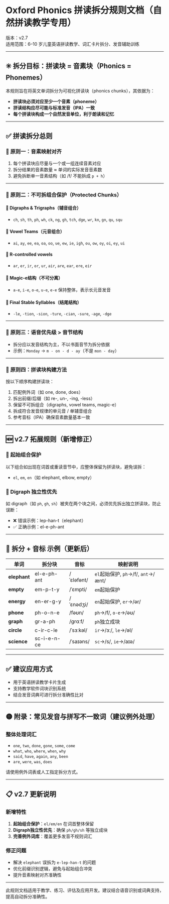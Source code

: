 # Oxford Phonics 拼读拆分规则文档（自然拼读教学专用）

版本：v2.7  
适用范围：6–10 岁儿童英语拼读教学、词汇卡片拆分、发音辅助训练

---

## ✳️ 拆分目标：拼读块 = 音素块（Phonics = Phonemes）

本规则旨在将英文单词拆分为可视化拼读块（phonics chunks），其依据为：
- **拼读块必须对应至少一个音素（phoneme）**
- **拼读结构应尽可能与标准发音（IPA）一致**
- **每个拼读块构成一个自然发音单位，利于朗读和记忆**

---

## ✅ 拼读拆分总则

### 🔹 原则一：音素映射对齐
1. 每个拼读块应尽量与一个或一组连续音素对应
2. 拆分结果的音素数量 ≈ 单词的实际发音音素数
3. 避免拆断单一音素结构（如 /f/ 不能拆成 `p + h`）

---

### 🔹 原则二：不可拆组合保护（Protected Chunks）

#### 🔸 Digraphs & Trigraphs（辅音组合）
- `ch`, `sh`, `th`, `ph`, `wh`, `ck`, `ng`, `gh`, `tch`, `dge`, `wr`, `kn`, `gn`, `qu`, `squ`

#### 🔸 Vowel Teams（元音组合）
- `ai`, `ay`, `ee`, `ea`, `oa`, `oo`, `ue`, `ew`, `ie`, `igh`, `ou`, `ow`, `oy`, `oi`, `ey`, `ui`

#### 🔸 R-controlled vowels
- `ar`, `er`, `ir`, `or`, `ur`, `air`, `are`, `ear`, `ere`, `eir`

#### 🔸 Magic-e结构（不可分离）
- `a-e`, `i-e`, `o-e`, `u-e`, `e-e` 保持整体，表示长元音发音

#### 🔸 Final Stable Syllables（结尾结构）
- `-le`, `-tion`, `-sion`, `-ture`, `-cian`, `-sure`, `-age`, `-dge`

---

### 🔹 原则三：语音优先级 > 音节结构

- 拆分应以发音结构为主，不以书面音节为拆分依据
- 示例：`Monday` → `m - on - d - ay`（不是 `mon - day`）

---

### 🔹 原则四：拼读块构建方法

按以下顺序构建拼读块：
1. 匹配例外词（如 one, done, does）
2. 拆出前缀/后缀（如 re-, un-, -ing, -less）
3. 保留不可拆组合（digraphs, vowel teams, magic-e）
4. 拆成符合发音规律的单元音 / 单辅音组合
5. 参考音标（IPA）确保音素数量基本一致

---

## 🆕 v2.7 拓展规则（新增修正）

### 🔸 起始组合保护
以下组合如出现在词首或重读音节中，应整体保留为拼读块，避免误拆：
- `el`, `em`, `en`（如 elephant, elbow, empty）

### 🔸 Digraph 独立性优先
如 digraph（如 `ph`, `gh`, `sh`）被夹在两个块之间，必须优先拆出独立拼读块，防止误断：
- ❌ 错误示例：lep-han-t（elephant）
- ✅ 正确示例：el-e-ph-ant

---

## 🧠 拆分 + 音标 示例（更新后）

| 单词       | 拆分块           | 音标         | 映射说明                    |
|------------|------------------|--------------|-----------------------------|
| **elephant**| el-e-ph-ant      | /ˈɛləfənt/   | `el`起始保护, `ph`→/f/, `ant`→/ænt/ |
| **empty**   | em-p-t-y         | /ˈɛmpti/     | `em`起始保护               |
| **energy**  | en-er-g-y        | /ˈɛnədʒi/    | `en`起始保护, `er`→/ər/     |
| **phone**   | ph-o-n-e         | /fəʊn/       | `ph`→/f/, `o-e`→/əʊ/        |
| **graph**   | gr-a-ph          | /grɑːf/      | `ph`独立成块               |
| **circle**  | c-ir-c-le        | /ˈsɜːkəl/     | `ir`→/ɜː/, `le`→/əl/        |
| **science** | sc-i-e-n-ce      | /ˈsaɪəns/     | `sc`→/s/, `ie`→/aɪə/        |

---

## ✅ 建议应用方式

- 用于英语拼读教学卡片生成
- 支持教学软件词块识别系统
- 结合发音词典可进行拆分准确性比对

---

## 🟡 附录：常见发音与拼写不一致词（建议例外处理）

### 整体处理词汇
- `one`, `two`, `done`, `gone`, `some`, `come`
- `what`, `who`, `where`, `when`, `why`
- `said`, `have`, `again`, `any`, `been`
- `are`, `were`, `was`, `does`

请使用例外词表或人工指定拆分方式。

---

## 📋 v2.7 更新说明

### 新增特性
1. **起始组合保护**：`el/em/en` 在词首整体保留
2. **Digraph独立性优先**：确保 `ph/gh/sh` 等独立成块
3. **完善例外词库**：覆盖更多发音不规则词汇

### 修正问题
- 解决 `elephant` 误拆为 `e-lep-han-t` 的问题
- 优化前缀识别逻辑，避免与起始组合冲突
- 提升音素映射对齐准确性

---

此规则文档适用于教学、练习、评估及应用开发。建议结合语音识别或词典支持，提高自动拆分准确性。 